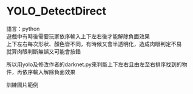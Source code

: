 # YOLO_DetectDirect
語言：python  
遊戲中有時後需要玩家依序輸入上下左右後才能解除負面效果  
上下左右每次形狀、顏色皆不同，有時候又會半透明化，造成肉眼判定不易  
就算肉眼判斷無誤又可能會按錯  
  
所以用yolo及修改作者的darknet.py來判斷上下左右且由左至右排序找到的物件，再依序輸入解除負面效果  
  
訓練圖片範例  
